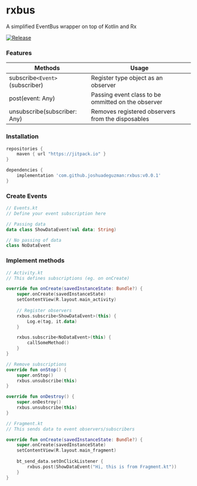 # rxbus
A simplified EventBus wrapper on top of Kotlin and Rx

[![Release](https://jitpack.io/v/joshuadeguzman/rxbus.svg)](https://jitpack.io/#joshuadeguzman/rxbus)



### Features

| Methods                           | Usage                                                   |
| -                                 | -                                                       |
| subscribe`<Event>`(subscriber)      | Register type object as an observer                     |
| post(event: Any)                  | Passing event class to be ommitted on the observer      |
| unsubscribe(subscriber: Any)      | Removes registered observers from the disposables       |

### Installation
```gradle
repositories {
    maven { url "https://jitpack.io" }
}

dependencies {
    implementation 'com.github.joshuadeguzman:rxbus:v0.0.1'
}
```

### Create Events
```kotlin
// Events.kt
// Define your event subscription here

// Passing data
data class ShowDataEvent(val data: String)

// No passing of data
class NoDataEvent
```

### Implement methods
```kotlin
// Activity.kt
// This defines subscriptions (eg. on onCreate)

override fun onCreate(savedInstanceState: Bundle?) {
    super.onCreate(savedInstanceState)
    setContentView(R.layout.main_activity)
    
    // Register observers
    rxbus.subscribe<ShowDataEvent>(this) {
        Log.e(tag, it.data)
    }

    rxbus.subscribe<NoDataEvent>(this) {
        callSomeMethod()
    }
}

// Remove subscriptions
override fun onStop() {
    super.onStop()
    rxbus.unsubscribe(this)
}

override fun onDestroy() {
    super.onDestroy()
    rxbus.unsubscribe(this)
}
```

```kotlin
// Fragment.kt
// This sends data to event observers/subscribers

override fun onCreate(savedInstanceState: Bundle?) {
    super.onCreate(savedInstanceState)
    setContentView(R.layout.main_fragment)
    
    bt_send_data.setOnClickListener {
        rxbus.post(ShowDataEvent("Hi, this is from Fragment.kt"))
    }
}
```

